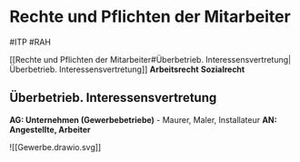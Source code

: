 # Rechte und Pflichten der Mitarbeiter
#ITP #RAH

[[Rechte und Pflichten der Mitarbeiter#Überbetrieb. Interessensvertretung|Überbetrieb. Interessensvertretung]]
**Arbeitsrecht**
**Sozialrecht**

## Überbetrieb. Interessensvertretung

**AG: Unternehmen (Gewerbebetriebe)** - Maurer, Maler, Installateur
**AN: Angestellte, Arbeiter**

![[Gewerbe.drawio.svg]]